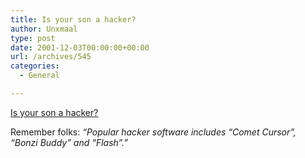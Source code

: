 ```yaml
---
title: Is your son a hacker?
author: Unxmaal
type: post
date: 2001-12-03T00:00:00+00:00
url: /archives/545
categories:
  - General

---
```

[Is your son a hacker?][1]

Remember folks: _&#8220;Popular hacker software includes &#8220;Comet Cursor&#8221;, &#8220;Bonzi Buddy&#8221; and &#8220;Flash&#8221;.&#8221;_

 [1]: http://www.flid.net/is_your_son_a_computer_hacker.htm